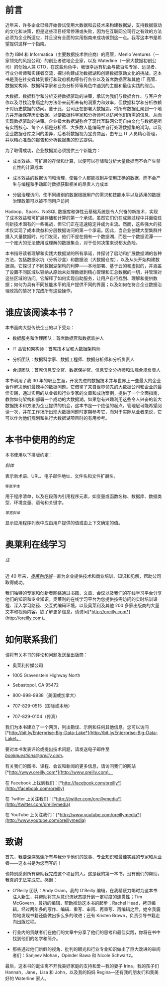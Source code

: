 # 前言

近年来，许多企业已经开始尝试使用大数据和云技术来构建数据湖，支持数据驱动的文化和决策，但是这些项目经常停滞或失败，因为在互联网公司行之有效的方法必须为企业所适应，并且没有全面的实用指南来成功做到这一点。我写这本书是希望提供这样一个指南。

作为 IBM 和 Informatica（主要数据技术供应商）的高管，Menlo Ventures（一家领先的风投公司）的创业者驻地企业家，以及 Waterline（一家大数据初创公司）的创始人兼 CTO，在这些角色中，我很幸运有机会与数百名专家、远见者、行业分析师和实践者交流，探讨构建成功数据湖和创建数据驱动文化的挑战。这本书是我在社交媒体到银行和政府机构等各行各业以及首席数据官和其他 IT 高管、数据架构师、数据科学家和业务分析师等角色中遇到的主题和最佳实践的综合。

大数据、数据科学和分析支持数据驱动的决策，承诺为我们与数据合作、与客户合作以及寻找治愈癌症的方法带来前所未有的洞察力和效率，但数据科学和分析依赖于对历史数据的访问。鉴于此，公司正在部署大数据湖，将所有数据汇聚到一个地方并开始保存历史数据，以便数据科学家和分析师可以访问他们所需的信息，从而实现数据驱动的决策。企业级大数据湖弥合了现代互联网公司自由文化与数据是所有实践核心、每个人都是分析师、大多数人能编码并自行处理数据集的鸿沟，以及企业数据仓库之间的差异，后者将数据视为宝贵商品，由专业 IT 人员精心管理，并以精心准备的报告和分析数据集的形式提供。

为了取得成功，企业数据湖必须提供三个新能力：

+   成本效益、可扩展的存储和计算，以便可以存储和分析大量数据而不会产生禁止性的计算成本

+   成本效益的数据访问和治理，使每个人都能找到并使用正确的数据，而不会产生与编程和手动即时数据获取相关的昂贵人力成本

+   分层治理访问，使不同级别的数据根据用户的需求和技能水平以及适用的数据治理政策可以被不同用户访问

Hadoop、Spark、NoSQL 数据库和弹性云基础系统是令人兴奋的新技术，实现了成本效益和可扩展存储和计算的第一个承诺。虽然它们仍在成熟过程中并面临任何新技术固有的一些挑战，但它们正在迅速稳定并成为主流。然而，这些强大的技术仅实现了成本效益和分层数据访问的第一个承诺。因此，当企业创建大型集群并摄入大量数据时，他们发现，他们不是在拥有一个数据湖，而是一个数据泥潭——一个庞大的无法使用或理解的数据集合，对于任何决策来说都太危险。

本书指导读者理解和实践大数据湖的所有承诺，并探讨了启动和扩展数据湖的各种方法，包括数据水坑（分析沙盒）和数据池（大数据仓库），以及从头开始构建数据湖。它探讨了不同数据湖架构的利弊——本地部署、基于云的和虚拟的，并涵盖了设置不同区域以容纳从原始未处理数据到精心管理和汇总数据的一切，并管理对这些区域的访问。它解释了如何实现自助服务，让用户自行找到、理解和提供数据；如何为具有不同技能水平的用户提供不同的界面；以及如何在符合企业数据治理政策的情况下完成所有这些操作。

# 谁应该阅读本书？

本书面向大型传统企业的以下受众：

+   数据服务和治理团队：首席数据官和数据监护人

+   IT 高管和架构师：首席技术官和大数据架构师

+   分析团队：数据科学家、数据工程师、数据分析师和分析负责人

+   合规团队：首席信息安全官、数据保护官、信息安全分析师和法规合规负责人

本书利用了我 30 年的职业生涯，开发先进的数据技术并与世界上一些最大的企业合作解决他们最棘手的数据问题。它借鉴了来自世界领先的大数据公司和企业的最佳实践，通过实用的从业者和行业专家的文章和成功案例，提供了一个全面指南，教你如何架构和部署一个成功的大数据湖。如果您有兴趣利用这些令人兴奋的新大数据技术和方法为企业提供的机会，这本书是一个绝佳的起点。管理层可能希望阅读一次，并在工作场所出现大数据问题时定期参考它，而对于实际从业者来说，它可以作为他们规划和执行大数据湖项目时的有用参考。

# 本书中使用的约定

本书使用以下排版约定：

*斜体*

表示新术语、URL、电子邮件地址、文件名和文件扩展名。

`等宽字体`

用于程序清单，以及在段落内引用程序元素，如变量或函数名称、数据库、数据类型、环境变量、语句和关键字。

*`等宽斜体`*

显示应用程序列表中应由用户提供的值或由上下文确定的值。

# 奥莱利在线学习

###### 注

近 40 年来，[*奥莱利传媒*](http://oreilly.com)一直为企业提供技术和商业培训、知识和见解，帮助公司取得成功。

我们独特的专家和创新者网络通过书籍、文章、会议以及我们的在线学习平台分享他们的知识和专业知识。奥莱利的在线学习平台为您提供按需访问的实时培训课程、深入学习路径、交互式编码环境，以及奥莱利及其他 200 多家出版商的大量文本和视频内容。欲了解更多信息，请访问[*http://oreilly.com*](http://oreilly.com)。

# 如何联系我们

请将有关本书的评论和问题发送至出版商：

+   奥莱利传媒公司

+   1005 Gravenstein Highway North

+   Sebastopol, CA 95472

+   800-998-9938（美国或加拿大）

+   707-829-0515（国际或本地）

+   707-829-0104（传真）

我们为本书建立了一个网页，列出勘误、示例和任何其他信息。您可以访问[*http://bit.ly/Enterprise-Big-Data-Lake*](http://bit.ly/Enterprise-Big-Data-Lake)。

要对本书发表评论或提出技术问题，请发送电子邮件至*bookquestions@oreilly.com*。

有关我们的图书、课程、会议和新闻的更多信息，请访问我们的网站[*http://www.oreilly.com*](http://www.oreilly.com)。

在 Facebook 上找到我们：[*http://facebook.com/oreilly*](http://facebook.com/oreilly)

在 Twitter 上关注我们：[*http://twitter.com/oreillymedia*](http://twitter.com/oreillymedia)

在 YouTube 上关注我们：[*http://www.youtube.com/oreillymedia*](http://www.youtube.com/oreillymedia)

# 致谢

首先，我要深深感谢所有与我分享他们的故事、专业知识和最佳实践的专家和从业者——这本书是为您而写的！

也特别感谢所有帮助我完成这个项目的人。这是我的第一本书，没有他们的帮助，我真的无法完成它。感谢：

+   O'Reilly 团队：Andy Oram，我的 O'Reilly 编辑，在我精疲力竭时为这本书注入新生，并帮助将其从意识流状态提升到一定程度的连贯性；Tim McGovern，最初的编辑，帮助推动这本书的起步；Rachel Head，拷贝编辑，经过两年多的写作、编辑、重写、审阅、再重写、再编辑之后，她令我震惊地发现书籍还能做出多么多的改进；还有 Kristen Brown，负责引导书籍走向出版过程。

+   行业内的贡献者们在他们的文章中分享了他们的思考和最佳实践，你将在书中找到他们的名字和简介。

+   那些通过他们新鲜的视角、批判的眼光和行业专业知识做出了巨大改进的审阅者们：Sanjeev Mohan，Opinder Bawa 和 Nicole Schwartz。

最后，这本书的诞生离不开我美好家庭的支持和爱—我的妻子 Irina，我的孩子们 Hannah，Jane，Lisa 和 John，以及我的妈妈 Regina—还有我的朋友们和我美好的 Waterline 家人。
